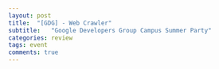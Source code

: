 ```yaml
---
layout: post
title:  "[GDG] - Web Crawler"
subtitle:   "Google Developers Group Campus Summer Party"
categories: review
tags: event
comments: true
---
```


